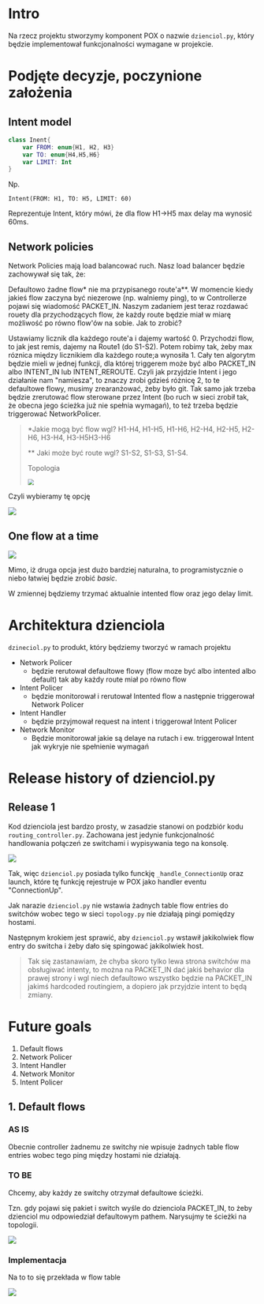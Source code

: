 # Intro

Na rzecz projektu stworzymy komponent POX o nazwie `dzienciol.py`, który będzie implementował funkcjonalności wymagane w projekcie.

# Podjęte decyzje, poczynione założenia

## Intent model

```kotlin
class Inent{
  	var FROM: enum{H1, H2, H3}
	var TO: enum{H4,H5,H6}
	var LIMIT: Int 
}

```

Np.

```
Intent(FROM: H1, TO: H5, LIMIT: 60)
```

Reprezentuje Intent, który mówi, że dla flow H1->H5 max delay ma wynosić 60ms.

## Network policies

Network Policies mają load balancować ruch. Nasz load balancer będzie zachowywał się tak, że:

Defaultowo żadne flow* nie ma przypisanego route'a**. W momencie kiedy jakieś flow zaczyna być niezerowe (np. walniemy ping), to w Controllerze pojawi się wiadomość PACKET_IN. Naszym zadaniem jest teraz rozdawać rouety dla przychodzących flow, że każdy route będzie miał w miarę możliwość po równo flow'ów na sobie. Jak to zrobić?

Ustawiamy licznik dla każdego route'a i dajemy wartość 0. Przychodzi flow, to jak jest remis, dajemy na Route1 (do S1-S2). Potem robimy tak, żeby max róznica między licznikiem dla każdego route;a wynosiła 1. Cały ten algorytm będzie mieli w jednej funkcji, dla której triggerem może być albo PACKET_IN albo INTENT_IN lub INTENT_REROUTE. Czyli jak przyjdzie Intent i jego działanie nam "namiesza", to znaczy zrobi gdzieś różnicę 2, to te defaultowe flowy, musimy zrearanżować, żeby było git. Tak samo jak trzeba będzie zrerutować flow sterowane przez Intent (bo ruch w sieci zrobił tak, że obecna jego ścieżka już nie spełnia wymagań), to też trzeba będzie triggerować NetworkPolicer.

> *Jakie mogą być flow wgl? H1-H4, H1-H5, H1-H6, H2-H4, H2-H5, H2-H6, H3-H4, H3-H5H3-H6
>
> ** Jaki może być route wgl? S1-S2, S1-S3, S1-S4.
>
> Topologia
>
> <img src="img/topology.png" style="zoom:75%;" />

Czyli wybieramy tę opcję

![](img/2.png)

## One flow at a time

![](img/3.png)

Mimo, iż druga opcja jest dużo bardziej naturalna, to programistycznie o niebo łatwiej będzie zrobić *basic*.

W zmiennej będziemy trzymać aktualnie intented flow oraz jego delay limit. 

# Architektura dzienciola

`dzineciol.py` to produkt, który będziemy tworzyć w ramach projektu

- Network Policer
  - będzie rerutował defaultowe flowy (flow moze być albo intented albo default) tak aby każdy route miał po równo flow
- Intent Policer
  - będzie monitorował i rerutował Intented flow a następnie triggerował Network Policer
- Intent Handler
  - będzie przyjmował request na intent i triggerował Intent Policer
- Network Monitor
  - Będzie monitorował jakie są delaye na rutach i ew. triggerował Intent jak wykryje nie spełnienie wymagań

# Release history of dzienciol.py

## Release 1

Kod dzienciola jest bardzo prosty, w zasadzie stanowi on podzbiór kodu `routing_controller.py`. Zachowana jest jedynie funkcjonalność handlowania połączeń ze switchami i wypisywania tego na konsolę. 

![](img/1.png)

Tak, więc `dzienciol.py` posiada tylko funckję `_handle_ConnectionUp` oraz launch, które tę funkcję rejestruje w POX jako handler eventu "ConnectionUp".

Jak narazie `dzienciol.py` nie wstawia żadnych table flow entries do switchów wobec tego w sieci `topology.py` nie działają pingi pomiędzy hostami. 

Następnym krokiem jest sprawić, aby `dzienciol.py` wstawił jakikolwiek flow entry do switcha  i żeby dało się spingować jakikolwiek host.

> Tak się zastanawiam, że chyba skoro tylko lewa strona switchów ma obsługiwać intenty, to można na PACKET_IN dać jakiś behavior dla prawej strony i wgl niech defaultowo wszystko będzie na PACKET_IN jakimś hardcoded routingiem, a dopiero jak przyjdzie intent to będą zmiany.

# Future goals

1. Default flows 
2. Network Policer
3. Intent Handler
4. Network Monitor
5. Intent Policer

## 1. Default flows

### AS IS

Obecnie controller żadnemu ze switchy nie wpisuje żadnych table flow entries wobec tego ping między hostami nie działają.

### TO BE

Chcemy, aby każdy ze switchy otrzymał defaultowe ścieżki.

Tzn. gdy pojawi się pakiet i switch wyśle do dzienciola PACKET_IN, to żeby dzienciol mu odpowiedział defaultowym pathem. Narysujmy te ścieżki na topologii.

![](img/4.png)

### Implementacja

Na to to się przekłada w flow table

![](img/5.png)
